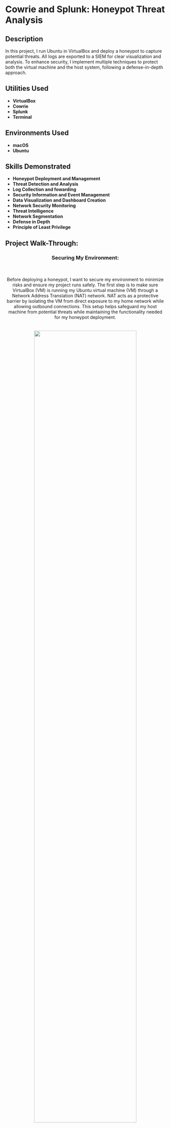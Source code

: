 # Cowrie and Splunk: Honeypot Threat Analysis
<h2>Description</h2>
In this project, I run Ubuntu in VirtualBox and deploy a honeypot to capture potential threats. All logs are exported to a SIEM for clear visualization and analysis. To enhance security, I implement multiple techniques to protect both the virtual machine and the host system, following a defense-in-depth approach.
<br />


<h2>Utilities Used</h2>

- <b>VirtualBox</b> 
- <b>Cowrie</b>
- <b>Splunk</b>
- <b>Terminal</b>

<h2>Environments Used</h2>

- <b>macOS</b>
- <b>Ubuntu</b>

<h2>Skills Demonstrated</h2>

- <b>Honeypot Deployment and Management</b>
- <b>Threat Detection and Analysis</b>
- <b>Log Collection and fowarding</b>
- <b>Security Information and Event Management</b>
- <b>Data Visualization and Dashboard Creation</b>
- <b>Network Security Monitoring</b>
- <b>Threat Intelligence</b>
- <b>Network Segmentation</b>
- <b>Defense in Depth</b>
- <b>Principle of Least Privilege</b>

<h2>Project Walk-Through:</h2>


<h3 align="center">Securing My Environment:</h3>
<p align="center">
<br />
<br />
Before deploying a honeypot, I want to secure my environment to minimize risks and ensure my project runs safely. The first step is to make sure VirtualBox (VM) is running my Ubuntu virtual machine (VM) through a Network Address Translation (NAT) network. NAT acts as a protective barrier by isolating the VM from direct exposure to my home network while allowing outbound connections. This setup helps safeguard my host machine from potential threats while maintaining the functionality needed for my honeypot deployment.<br />
<br />
<br />
<img src="https://github.com/AndresPineda-CySec/Cowrie-and-Splunk-Honeypot-Threat-Analysis/blob/main/Images/Ensure%20NAT%20is%20enabled.png?raw=true" height="80%" width="80%"/> <br />
I can verify the network type my virtual machine uses by selecting it in the left column and scrolling down to the Network section. There, I can confirm that NAT is enabled, ensuring my VM is properly isolated while maintaining necessary connectivity.<br />
<br />
<br />
<img src="https://github.com/AndresPineda-CySec/Cowrie-and-Splunk-Honeypot-Threat-Analysis/blob/main/Images/Stealth_scan.png?raw=true" height="60%" width="60%"/> <br />
Another way I can protect my host machine is by enabling Stealth Mode in the Mac firewall settings. While Stealth Mode does not actively block threats, it helps obscure my Mac from network discovery by preventing it from responding to pings and port scans, reducing its visibility to potential attackers.<br />
<br />
<br />
Now, I will move on to my Ubuntu VM.<br />
<br />
<br />
<img src="https://github.com/AndresPineda-CySec/Cowrie-and-Splunk-Honeypot-Threat-Analysis/blob/main/Images/NotRoot.png?raw=true" height="80%" width="80%"/> <br />
Before proceeding, I want to ensure that the only user on my VM is not root. This adds an extra layer of security, helping protect my VM in case my honeypot is compromised and reducing the risk of a VM escape affecting my host machine. To verify this, I ran the "id" command and confirmed that my UID and GID are both 1000. This indicates that the account is a standard user with limited system access, reinforcing the principle of least privilege.<br />
<br />
<br />
After confirming that my user is not root, I proceeded to update the OS and all installed packages. I do this by first running the command "sudo apt update" and then running the command "sudo apt upgrade." :
<img src="https://github.com/AndresPineda-CySec/Cowrie-and-Splunk-Honeypot-Threat-Analysis/blob/main/Images/checkUpdate.png?raw=true" height="100%" width="100%"/> <br />
<img src="https://github.com/AndresPineda-CySec/Cowrie-and-Splunk-Honeypot-Threat-Analysis/blob/main/Images/update.png?raw=true" height="100%" width="100%"/> <br />
<br />
<br />  
Now, I will configure my VM's firewall to block all inbound traffic except for traffic on port 2222, the default port my Cowrie honeypot will use, and port 22, the default SSH port. Keeping port 22 open can be risky, but I will eventually route SSH to a different port and forward any traffic from port 22 to Cowries default 2222. This step reduces the attack surface of my VM by limiting exposure to only the necessary traffic, ensuring that Cowrie processes all successful connections while all other attempts are blocked.<br />
<br />
<br />
<img src="https://github.com/AndresPineda-CySec/Cowrie-and-Splunk-Honeypot-Threat-Analysis/blob/main/Images/UFWConfig.png?raw=true" height="50%" width="50%"/> <br />
I open Terminal in my Ubuntu VM and check whether the Uncomplicated firewall (UFW) is enabled: it's not. The first step is to enable the firewall. Once enabled, I deny all inbound traffic while allowing outbound traffic (for now). Next, I create a rule to permit inbound traffic on port 2222 and port 22, ensuring that only connections intended for Cowrie are accepted. Finally, I verify that my firewall rules have been successfully updated to confirm the changes are in effect.<br />
<br />
<br />
<img src="https://github.com/AndresPineda-CySec/Cowrie-and-Splunk-Honeypot-Threat-Analysis/blob/main/Images/PortFoward.png?raw=true" height="100%" width="100%"/> <br />
The next step is to forward any traffic for 22 to 2222. Keeping port 22 open will make this honeypot more desirable to potential threat actors and a more realistic target. This command utilizes iptables to reroute any SSH traffic to Cowrie's default port, 2222.<br />
<br />
<br />
<img src="https://github.com/AndresPineda-CySec/Cowrie-and-Splunk-Honeypot-Threat-Analysis/blob/main/Images/nano.png?raw=true" height="50%" width="50%"/> <br />
The next step is to access the SSH config file to change the default SSh port through nano.<br />
<br />
<br />
<img src="https://github.com/AndresPineda-CySec/Cowrie-and-Splunk-Honeypot-Threat-Analysis/blob/main/Images/NanoPortChange.png?raw=true" height="80%" width="80%"/> <br />
Once in the config file, I uncommented "port 22" to change it to a random unused port number; I chose port 9444. 
<br />
<br />
<img src="https://github.com/AndresPineda-CySec/Cowrie-and-Splunk-Honeypot-Threat-Analysis/blob/main/Images/DefaultCreds.png?raw=true" height="80%" width="80%"/> <br />
The final step in hardening my environment before installing Cowrie is creating a new user specifically for running Cowrie. I achieved this by running the command "sudo adduser --disabled-password cowrie," which creates the "cowrie" user as a restricted account. The "--disabled-password" flag disables password authentication, minimizing the risk of unauthorized access. This action improves security by enforcing least privilege, preventing VM escapes, and isolating services, ensuring that even if the honeypot is compromised, my system remains protected.
<br />
<br />
<br />
<br />
<h3 align="center">Installing Cowrie:</h3>
<p align="center">
<br />
<br />
Before installing Cowrie, I have to make sure I install a few dependencies to ensure Cowrie can run efficiently.
<br />
<br />
<img src="https://github.com/AndresPineda-CySec/Cowrie-and-Splunk-Honeypot-Threat-Analysis/blob/main/Images/installDependency.png?raw=true" height="80%" width="80%"/> <br />
This command installs essential dependencies for setting up Cowrie. It installs "git" for version control, "python3-venv" for creating isolated Python environments, "libssl-dev" for cryptographic functions, "libffi-dev" for interfacing with C libraries, "build-essential" for compiling software, "libpython3-dev" for Python development headers, and "python3-minimal" for the minimal Python 3 installation required to run Python applications. These packages ensure that Cowrie runs securely and has all the necessary tools for building and interacting with Python code.<br />
<br />
<br />
<img src="https://github.com/AndresPineda-CySec/Cowrie-and-Splunk-Honeypot-Threat-Analysis/blob/main/Images/useCowrieUser.png?raw=true" height="50%" width="50%"/> <br />
Now that the dependencies are installed, the next step is to switch to the Cowrie user. I’ll know I’m using the Cowrie user because the terminal prompt will update to reflect the change in the username. This confirms I’m operating within the restricted Cowrie account and ready to continue with the installation process.<br />
<br />
<br />
<img src="https://github.com/AndresPineda-CySec/Cowrie-and-Splunk-Honeypot-Threat-Analysis/blob/main/Images/downloadCowire.png?raw=true" height="80%" width="80%"/> <br />
I can now install Cowrie using this command.<br />
<br />
<br />
<img src="https://github.com/AndresPineda-CySec/Cowrie-and-Splunk-Honeypot-Threat-Analysis/blob/main/Images/createVenv.png?raw=true"height="80%" width="80%"/> <br />
I set up a Python virtual environment for Cowrie to isolate it from the system. First, I navigated to the Cowrie directory and created a virtual environment using "python3 -m venv cowrie-env." Then, I activated it with "source cowrie-env/bin/activate," ensuring that installed packages remain contained within this environment. This helps improve security by preventing dependency conflicts and limiting the impact of a potential compromise.<br />
<br />
<br />
<img src="https://github.com/AndresPineda-CySec/Cowrie-and-Splunk-Honeypot-Threat-Analysis/blob/main/Images/pip.png?raw=true"height="80%" width="80%"/> <br />
I upgraded "pip" within the virtual environment using this command. "install --upgrade" ensures "pip" is installed and updates it to the latest version if an older one exists. This helps prevent compatibility issues and keeps the environment secure with the latest fixes and features.<br />
<br />
<br />
<img src="https://github.com/AndresPineda-CySec/Cowrie-and-Splunk-Honeypot-Threat-Analysis/blob/main/Images/pipReq.png?raw=true"height="80%" width="80%"> <br />
I then install the "requirements.txt" file to ensure all necessary packages are up to date and properly configured within the virtual environment.<br />
<br />
<br />
<img src="https://github.com/AndresPineda-CySec/Cowrie-and-Splunk-Honeypot-Threat-Analysis/blob/main/Images/copyCowrieConfigFile.png?raw=true"height="80%" width="80%"/> <br />
After updating Cowrie, I need to edit its configuration file. I navigate to the "etc" directory, list the files, and create a copy of "cowrie.cfg.dist," renaming it to "cowrie.cfg." This allows me to customize settings while preserving the default configuration as a backup.<br />
<br />
<br />
In the same directory, I edit the "cowrie.cfg" file using the command nano cowrie.cfg."<br />
<br />
<br />
<img src="https://github.com/AndresPineda-CySec/Cowrie-and-Splunk-Honeypot-Threat-Analysis/blob/main/Images/CowrieHostName.png?raw=true"height="80%" width="80%"/> <br />
I edit the cowrie.cfg file and change the hostname to something more realistic, naming it "ubuntu-server-08" to better mimic a real server setup.<br /> 
<br />
<br />
<img src="https://github.com/AndresPineda-CySec/Cowrie-and-Splunk-Honeypot-Threat-Analysis/blob/main/Images/SSH-SSL-UbuntuVers.png?raw=true"height="80%" width="80%"/> <br />
Since the config file originally listed a Debian OS and I changed the hostname to "ubuntu-server-08," I now have to update the OS to Ubuntu to match. Additionally, I updated the OpenSSH and OpenSSL versions to slightly newer ones than initially listed, ensuring the configuration reflects a more current system setup.<br />
<br />
<br />
With these changes in the config file, my honeypot will appear more authentic, making it more likely to attract potential attackers.<br />
<br />
<br />
<br />
<br />
<h3 align="center">Configuring Splunk:</h3>
<p align="center">
<br />
<br />
<img src="https://github.com/AndresPineda-CySec/Cowrie-and-Splunk-Honeypot-Threat-Analysis/blob/main/Images/splunkAddData.png?raw=true" height="80%" width="80%"/> <br />
To integrate Cowrie with Splunk, I must first create an HTTP Event Collector (HEC) in Splunk. I start by navigating to "Settings" and selecting "Add Data" to begin the setup process.<br />
<br />
<br />
<img src="https://github.com/AndresPineda-CySec/Cowrie-and-Splunk-Honeypot-Threat-Analysis/blob/main/Images/SplunkAddMonitor.png?raw=true" height="80%" width="80%"/> <br />
This takes me to the data input page, where I select the "Monitor" option to continue setting up the HTTP Event Collector.<br />
<br />
<br />
<img src="https://github.com/AndresPineda-CySec/Cowrie-and-Splunk-Honeypot-Threat-Analysis/blob/main/Images/SplunkHTTPEventCollector.png?raw=true" height="80%" width="80%"/> <br />
After selecting "Monitor," I arrive at the "Add Data" page. Here, I choose "HTTP Event Collector" from the left panel and set the new HEC name to "Cowrie." I keep the default settings for the remaining configurations and click "Next" to proceed through the setup steps.<br />
<br />
<br />
<img src="https://github.com/AndresPineda-CySec/Cowrie-and-Splunk-Honeypot-Threat-Analysis/blob/main/Images/SplunkToken.png?raw=true" height="80%" width="80%"/> <br />
Once the HEC is configured, I reach the "Done" page, where my HEC token value is displayed. I make sure to take note of the token, as I will need to add it to my "cowrie.cfg" file in my Ubuntu VM to enable log forwarding to Splunk.<br />
<br />
<br />
<img src="https://github.com/AndresPineda-CySec/Cowrie-and-Splunk-Honeypot-Threat-Analysis/blob/main/Images/Indexes.png?raw=true" height="80%" width="80%"/> <br />
Next, I need to create a new index for my Cowrie integration to ensure that logs are stored separately and can be easily queried within Splunk. To do this, I go to "Settings" and select "Indexes."<br />
<br />
<br />
<img src="https://github.com/AndresPineda-CySec/Cowrie-and-Splunk-Honeypot-Threat-Analysis/blob/main/Images/NewIndex.png?raw=true" height="80%" width="80%"/> <br />
On the "Indexes" page, I created a new index named "Cowrie." I keep the default settings for the remaining options and save the new index.<br />
<br />
<br />
Now that the index is created, I need to assign it to the Cowrie HEC to ensure that logs from Cowrie are correctly stored in the newly created index.<br />
<br />
<br />
<img src="https://github.com/AndresPineda-CySec/Cowrie-and-Splunk-Honeypot-Threat-Analysis/blob/main/Images/backToDataInput.jpeg?raw=true" height="80%" width="80%"/> <br />
I go back to "Data Inputs" found within "Settings."<br />
<br />
<br />
<img src="https://github.com/AndresPineda-CySec/Cowrie-and-Splunk-Honeypot-Threat-Analysis/blob/main/Images/SelectHEC.png?raw=true" height="80%" width="80%"/> <br />
On the "Data Inputs" page, I select "HTTP Event Collector" to view the "Cowrie HEC" I created earlier.<br />
<br />
<br />
<img src="https://github.com/AndresPineda-CySec/Cowrie-and-Splunk-Honeypot-Threat-Analysis/blob/main/Images/assignIndex.png?raw=true" height="80%" width="80%"/> <br />
On the "HTTP Event Collector" page, I select my Cowrie HEC to edit it. I then assign the Cowrie index I created to ensure that logs are properly stored in the correct location.<br />
<br />
<br />
<img src="https://github.com/AndresPineda-CySec/Cowrie-and-Splunk-Honeypot-Threat-Analysis/blob/main/Images/EnableHEC.png?raw=true" height="80%" width="80%"/> <br />
By default, the HEC is disabled, so I need to enable it. I do this by selecting "Global Settings" and selecting "Enabled."<br />
<br />
<br />
<img src="https://github.com/AndresPineda-CySec/Cowrie-and-Splunk-Honeypot-Threat-Analysis/blob/main/Images/ScConfirmHECisEnabkled.png?raw=true" height="80%" width="80%"/> <br />
Once saved, I can see that the HEC is enabled.<br />
<br />
<br />
<img src="https://github.com/AndresPineda-CySec/Cowrie-and-Splunk-Honeypot-Threat-Analysis/blob/main/Images/ManageApps.png?raw=true" height="80%" width="80%"/> <br />
Now I need to install the <a href="https://www.dropbox.com/scl/fi/jupaef16uhgvvvufkc6vz/ManukaHoneyPot.tar.gz?rlkey=k6hy5tyxxhggxttvv0j3frmjt&e=1&dl=0">ManukaHoneyPot</a> app into Spunk, which will allow me to visualize Cowrie logs and create a dashboard. To begin, I select "Apps" at the top left of the screen, then choose "Manage Apps" from the drop-down menu.<br />
<br />
<br />
<img src="https://github.com/AndresPineda-CySec/Cowrie-and-Splunk-Honeypot-Threat-Analysis/blob/main/Images/InstallAppByFile.png?raw=true" height="80%" width="80%"/> <br />
I am now on the "Apps" page, where I can install the ManukaHoneyPot app by selecting "Install app from file."<br />
<br />
<br />
<img src="https://github.com/AndresPineda-CySec/Cowrie-and-Splunk-Honeypot-Threat-Analysis/blob/main/Images/ChooseManukaHoneyPot.png?raw=true" height="80%" width="80%"/> <br />
Once selected, I can Select the app by browsing my local files.<br />
<br />
<br />
<img src="https://github.com/AndresPineda-CySec/Cowrie-and-Splunk-Honeypot-Threat-Analysis/blob/main/Images/AppinstallNoti.png?raw=true" height="80%" width="80%"/> <br />
Once the installation is complete, I am redirected to the "Apps" page, where a confirmation message indicates that the ManukaHoneyPot app was successfully installed. Here I can select the newly installed app.<br />
<br />
<br />
<img src="https://github.com/AndresPineda-CySec/Cowrie-and-Splunk-Honeypot-Threat-Analysis/blob/main/Images/EmptyDashBoard.png?raw=true" height="80%" width="80%"/> <br />
After selecting the ManukaHoneyPot app, I am brought to an empty dashboard. Once Cowrie is up and running, the dashboard will populate with logs. These are the main steps in configuring and preparing Splunk for integration with Cowrie.<br />
<br />
<br />
<br />
<br />
<h3 align="center">Exporting Cowrie Logs to Splunk:</h3>
<p align="center">
<br />
<br />
<img src="https://github.com/AndresPineda-CySec/Cowrie-and-Splunk-Honeypot-Threat-Analysis/blob/main/Images/Cowrie.cfg.png?raw=true" height="80%" width="80%"/> <br />
To link my honeypot to Splunk, I first access my Ubuntu VM and switch to the "cowrie" user through the terminal. From there, I navigate the directory to get to the Cowrie configuration file and use the command "nano cowrie.cfg" to access cowrie.cfg.<br /> 
<br />
<br />
<img src="https://github.com/AndresPineda-CySec/Cowrie-and-Splunk-Honeypot-Threat-Analysis/blob/main/Images/OriginalCowrieSplunkconfig.png?raw=true" height="80%" width="80%"/> <br />
Inside the config file, I located the Splunk output section, which was initially disabled and configured with the incorrect URL and token; both need to be updated for proper integration.<br />
<br />
<br />
<img src="https://github.com/AndresPineda-CySec/Cowrie-and-Splunk-Honeypot-Threat-Analysis/blob/main/Images/updated%20cowrie:splunk.png?raw=true" height="80%" width="80%"/> <br />
I update the "Output_Splunk" section by replacing the default URL with my host machine's IP address and inserting the correct token from my Cowrie HEC in Splunk. This ensures that Cowrie logs are sent to the right destination for analysis.<br />
<br />
<br />
<img src="https://github.com/AndresPineda-CySec/Cowrie-and-Splunk-Honeypot-Threat-Analysis/blob/main/Images/virusTotalAPIKey.png?raw=true" height="80%" width="80%"/> <br />
The ManukaHoneyPot app includes a feature that allows integration with VirusTotal directly within the dashboard. To link VirusTotal with Cowrie, I must retrieve my API key from my VirusTotal account.<br />
<br />
<br />
<img src="https://github.com/AndresPineda-CySec/Cowrie-and-Splunk-Honeypot-Threat-Analysis/blob/main/Images/OgVirusTotalConfig.png?raw=true" height="80%" width="80%"/> <br />
Once I retrieve my API key, I can return to the "cowrie.cfg" file and configure the "output_virustotal" section. By default, this output is disabled and contains a placeholder API key.<br />
<br />
<br />
<img src="https://github.com/AndresPineda-CySec/Cowrie-and-Splunk-Honeypot-Threat-Analysis/blob/main/Images/UpdatedVTConfigCowrie.png?raw=true" height="80%" width="80%"/> <br />
I enabled the section and replaced the default placeholder API key with my personal API key from my VirusTotal account.<br />
<br />
<br />
<img src="https://github.com/AndresPineda-CySec/Cowrie-and-Splunk-Honeypot-Threat-Analysis/blob/main/Images/Start%20Cowrie.png?raw=true" height="80%" width="80%"/> <br />
That’s it! With everything configured, I can now start Cowrie and leave the honeypot running for a day or so to begin collecting data. I use this command to start Cowrie.<br />





  




















<h3 align="center">Results:</h3>
<p align="center">

